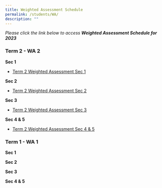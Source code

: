 ```yaml
---
title: Weighted Assessment Schedule
permalink: /students/WA/
description: ""
---
```

*Please click the link below to access **Weighted Assessment Schedule for 2023***

### Term 2 - WA 2

**Sec 1**
* [Term 2 Weighted Assessment Sec 1](/files/Weighted%20Assessment/2023/Term%202%20Weighted%20Assessment%20Sec%201%202023.pdf)

**Sec 2**
* [Term 2 Weighted Assessment Sec 2](/files/Weighted%20Assessment/2023/Term%202%20Weighted%20Assessment%20Sec%202%202023.pdf)

**Sec 3**
* [Term 2 Weighted Assessment Sec 3](/files/Weighted%20Assessment/2023/Term%202%20Weighted%20Assessment%20Sec%203%202023.pdf)

**Sec 4 & 5**
* [Term 2 Weighted Assessment Sec 4 & 5 ](/files/Weighted%20Assessment/2023/Term%202%20Weighted%20Assessment%20Sec%204_5%202023.pdf)

### Term 1 - WA 1

**Sec 1**


**Sec 2**


**Sec 3**


**Sec 4 & 5**
